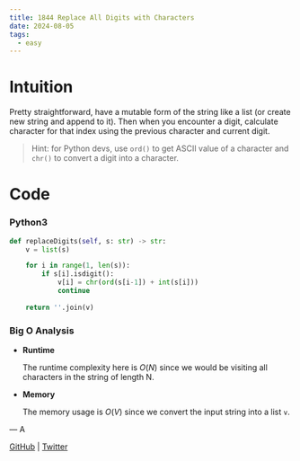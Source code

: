 ```yaml
---
title: 1844 Replace All Digits with Characters
date: 2024-08-05
tags:
  - easy
---
```


# Intuition

Pretty straightforward, have a mutable form of the string like a list (or create new string and append to it). Then when you encounter a digit, calculate character for that index using the previous character and current digit.

> Hint: for Python devs, use `ord()` to get ASCII value of a character and `chr()` to convert a digit into a character.

# Code

### Python3

```python
def replaceDigits(self, s: str) -> str:
    v = list(s)

    for i in range(1, len(s)):
        if s[i].isdigit():
            v[i] = chr(ord(s[i-1]) + int(s[i]))
            continue
        
    return ''.join(v)
```

### Big O Analysis

- **Runtime**

  The runtime complexity here is $O(N)$ since we would be visiting all characters in the string of length N.

- **Memory**

  The memory usage is $O(V)$ since we convert the input string into a list `v`.

— A

[GitHub](https://github.com/AtharvaKamble) | [Twitter](https://twitter.com/AtharvaKamble07)
